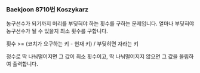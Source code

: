 ###  Baekjoon 8710번 Koszykarz

농구선수가 되기까지 머리를 부딪혀야 하는 횟수를 구하는 문제입니다. 얼마나 부딪혀야 농구선수가 될 수 있을지 최소 횟수를 구합니다.

횟수 >= (코치가 요구하는 키 - 현재 키) / 부딪히면 자라는 키

정수로 딱 나눠떨어지면 그 값이 최소 횟수이고, 딱 나눠떨어지지 않으면 그 값을 올림하여 출력합니다.